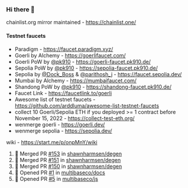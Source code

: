 ### Hi there 👋

chainlist.org mirror maintained - https://chainlist.one/

#### Testnet faucets
- Paradigm - https://faucet.paradigm.xyz/
- Goerli by Alchemy - https://goerlifaucet.com/
- Goerli PoW by [@pk910](https://github.com/pk910/PoWFaucet) - https://goerli-faucet.pk910.de/
- Sepolia PoW by [@pk910](https://github.com/pk910/PoWFaucet) - https://sepolia-faucet.pk910.de/
- Sepolia by [@Dock_Boss](https://twitter.com/Dock_Boss) & [@parithosh_j](https://twitter.com/parithosh_j) - https://faucet.sepolia.dev/
- Mumbai by Alchemy - https://mumbaifaucet.com/
- Shandong PoW by [@pk910](https://github.com/pk910/PoWFaucet) - https://shandong-faucet.pk910.de/ 
- Faucet Link - https://faucetlink.to/goerli
- Awesome list of testnet faucets - https://github.com/arddluma/awesome-list-testnet-faucets
- collect 10 Goerli/Sepolia ETH if you deployed >= 1 contract before November 15, 2022 - https://collect-test-eth.org/
- wenmerge goerli - https://goerli.dev/
- wenmerge sepolia - https://sepolia.dev/ 

wiki - https://start.me/p/onpMnY/wiki

<!--START_SECTION:activity-->
1. 🎉 Merged PR [#153](https://github.com/shawnharmsen/degen/pull/153) in [shawnharmsen/degen](https://github.com/shawnharmsen/degen)
2. 🎉 Merged PR [#151](https://github.com/shawnharmsen/degen/pull/151) in [shawnharmsen/degen](https://github.com/shawnharmsen/degen)
3. 🎉 Merged PR [#150](https://github.com/shawnharmsen/degen/pull/150) in [shawnharmsen/degen](https://github.com/shawnharmsen/degen)
4. 💪 Opened PR [#1](https://github.com/multibaseco/docs/pull/1) in [multibaseco/docs](https://github.com/multibaseco/docs)
5. 💪 Opened PR [#5](https://github.com/multibaseco/js/pull/5) in [multibaseco/js](https://github.com/multibaseco/js)
<!--END_SECTION:activity-->
